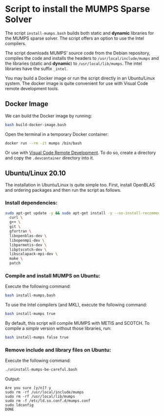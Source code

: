 # Script to install the MUMPS Sparse Solver

The script `install-mumps.bash` builds both static and **dynamic** libraries for the MUMPS sparse solver. The script offers an option to use the Intel compilers.

The script downloads MUMPS' source code from the Debian repository, compiles the code and installs the headers to `/usr/local/include/mumps` and the libraries (static and **dynamic**) to `/usr/local/lib/mumps`. The intel libraries have the suffix `_intel`.

You may build a Docker image or run the script directly in an Ubuntu/Linux system. The docker image is quite convenient for use with Visual Code remote development tools.

## Docker Image

We can build the Docker image by running:

```bash
bash build-docker-image.bash
```

Open the terminal in a temporary Docker container:

```bash
docker run --rm -it mumps /bin/bash
```

Or use with [Visual Code Remote Development](https://code.visualstudio.com/docs/remote/remote-overview). To do so, create a directory and copy the `.devcontainer` directory into it.


## Ubuntu/Linux 20.10

The installation in Ubuntu/Linux is quite simple too. First, install OpenBLAS and ordering packages and then run the script as follows.

### Install dependencies:

```bash
sudo apt-get update -y && sudo apt-get install -y --no-install-recommends \
  curl \
  g++ \
  git \
  gfortran \
  libopenblas-dev \
  libopenmpi-dev \
  libparmetis-dev \
  libptscotch-dev \
  libscalapack-mpi-dev \
  make \
  patch
```

### Compile and install MUMPS on Ubuntu:

Execute the following command:

```bash
bash install-mumps.bash
```

To use the Intel compilers (and MKL), execute the following command:

```bash
bash install-mumps true
```

By default, this script will compile MUMPS with METIS and SCOTCH. To compile a _simple_ version without those libraries, run:

```bash
bash install-mumps false true
```

### Remove include and library files on Ubuntu:

Execute the following command:

```bash
./uninstall-mumps-be-careful.bash
```

Output:

```
Are you sure [y/n]? y
sudo rm -rf /usr/local/include/mumps
sudo rm -rf /usr/local/lib/mumps
sudo rm -f /etc/ld.so.conf.d/mumps.conf
sudo ldconfig
DONE
```